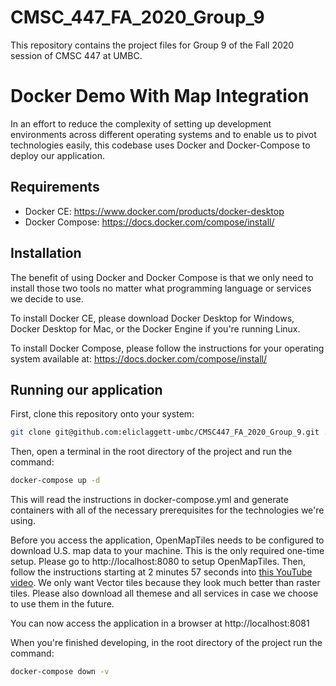 # CMSC_447_FA_2020_Group_9 

This repository contains the project files for Group 9 of the Fall 2020 session of CMSC 447 at UMBC.

# Docker Demo With Map Integration

In an effort to reduce the complexity of setting up development environments across different operating systems and to enable us to pivot technologies easily, this codebase uses Docker and Docker-Compose to deploy our application.

## Requirements

 - Docker CE: https://www.docker.com/products/docker-desktop
 - Docker Compose: https://docs.docker.com/compose/install/

## Installation

The benefit of using Docker and Docker Compose is that we only need to install those two tools no matter what programming language or services we decide to use.

To install Docker CE, please download Docker Desktop for Windows, Docker Desktop for Mac, or the Docker Engine if you're running Linux.

To install Docker Compose, please follow the instructions for your operating system available at: https://docs.docker.com/compose/install/

## Running our application

First, clone this repository onto your system:
```bash
git clone git@github.com:eliclaggett-umbc/CMSC447_FA_2020_Group_9.git .
```
Then, open a terminal in the root directory of the project and run the command:
```bash
docker-compose up -d
```
This will read the instructions in docker-compose.yml and generate containers with all of the necessary prerequisites for the technologies we're using.

Before you access the application, OpenMapTiles needs to be configured to download U.S. map data to your machine. This is the only required one-time setup.
Please go to http://localhost:8080 to setup OpenMapTiles. Then, follow the instructions starting at 2 minutes 57 seconds into [this YouTube video](https://www.youtube.com/watch?time_continue=177&v=GXVSusPx4f4&feature=emb_logo). We only want Vector tiles because they look much better than raster tiles. Please also download all themese and all services in case we choose to use them in the future.

You can now access the application in a browser at http://localhost:8081


When you're finished developing, in the root directory of the project run the command:
```bash
docker-compose down -v
```
